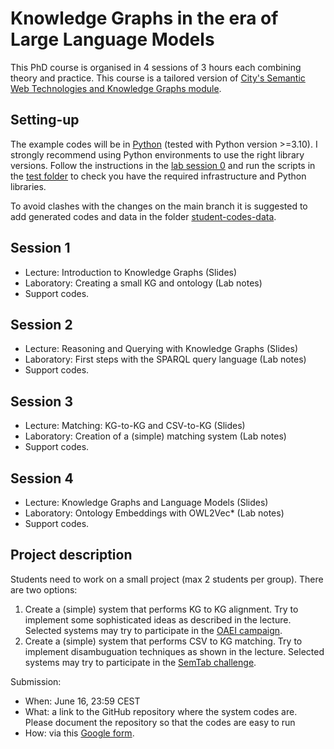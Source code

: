 # Knowledge Graphs in the era of Large Language Models

This PhD course is organised in 4 sessions of 3 hours each combining theory and practice.
This course is a tailored version of [City's Semantic Web Technologies and Knowledge Graphs module](https://github.com/turing-knowledge-graphs/teaching/tree/main/city).

## Setting-up 

The example codes will be in [Python](https://www.python.org/downloads/) (tested with Python version >=3.10). I strongly recommend using Python environments to use the right library versions.
Follow the instructions in the [lab session 0](https://github.com/city-knowledge-graphs/phd-course/blob/main/labs/phd-course-kgs-aalborg-lab-session-0.pdf) and run the scripts in the [test folder](https://github.com/city-knowledge-graphs/phd-course/tree/main/python/test) to check you have the required infrastructure and Python libraries.

To avoid clashes with the changes on the main branch it is suggested to add generated codes and data in the folder [student-codes-data](https://github.com/city-knowledge-graphs/phd-course/tree/main/python/student-codes-data).

## Session 1
- Lecture: Introduction to Knowledge Graphs (Slides)
- Laboratory: Creating a small KG and ontology (Lab notes)
- Support codes.

## Session 2
- Lecture: Reasoning and Querying with Knowledge Graphs (Slides)
- Laboratory: First steps with the SPARQL query language (Lab notes)
- Support codes.

## Session 3
- Lecture: Matching: KG-to-KG and CSV-to-KG (Slides)
- Laboratory: Creation of a (simple) matching system (Lab notes)
- Support codes.
  
## Session 4
- Lecture: Knowledge Graphs and Language Models (Slides)
- Laboratory: Ontology Embeddings with OWL2Vec* (Lab notes)
- Support codes.
  
## Project description

Students need to work on a small project (max 2 students per group). There are two options:
1. Create a (simple) system that performs KG to KG alignment. Try to implement some sophisticated ideas as described in the lecture. Selected systems may try to participate in the [OAEI campaign](http://oaei.ontologymatching.org/).
2. Create a (simple) system that performs CSV to KG matching. Try to implement disambuguation techniques as shown in the lecture. Selected systems may try to participate in the [SemTab challenge](https://www.cs.ox.ac.uk/isg/challenges/sem-tab/).

Submission:
- When: June 16, 23:59 CEST
- What: a link to the GitHub repository where the system codes are. Please document the repository so that the codes are easy to run
- How: via this [Google form](https://forms.gle/xxwynC59y1xCgdvj8).
